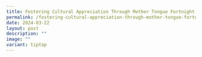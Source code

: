 ```yaml
---
title: Fostering Cultural Appreciation Through Mother Tongue Fortnight 2024
permalink: /fostering-cultural-appreciation-through-mother-tongue-fortnight-2024/
date: 2024-03-22
layout: post
description: ""
image: ""
variant: tiptap
---
```

